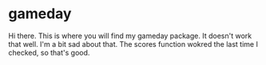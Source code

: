 gameday
=======
Hi there. This is where you will find my gameday package. It doesn't work that well. I'm a bit sad about that. The scores function wokred the last time I checked, so that's good.
